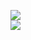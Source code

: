[![](https://img.shields.io/badge/Made%20With-Github%20Spray-lightgrey.svg?style=for-the-badge&logo=github)](https://github.com/Annihil/github-spray#6856)  
[![](https://i.imgur.com/2DrTn0Z.gif)](https://github.com/Annihil/github-spray)